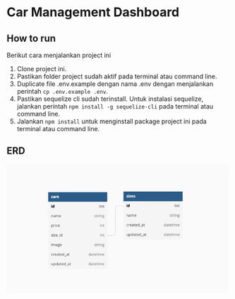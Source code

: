 # Car Management Dashboard

## How to run
Berikut cara menjalankan project ini

1. Clone project ini.
2. Pastikan folder project sudah aktif pada terminal atau command line.
3. Duplicate file .env.example dengan nama .env dengan menjalankan perintah `cp .env.example .env`.
4. Pastikan sequelize cli sudah terinstall. Untuk instalasi sequelize, jalankan perintah `npm install -g sequelize-cli` pada terminal atau command line.
5. Jalankan `npm install`  untuk menginstall package project ini pada terminal atau command line.




## ERD
![Entity Relationship Diagram](public/img/erd.png)

